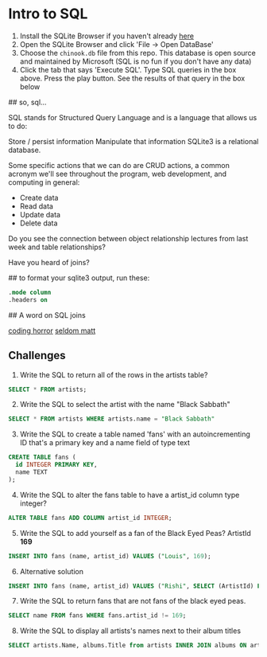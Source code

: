 # Intro to SQL

1. Install the SQLite Browser if you haven't already [here](http://sqlitebrowser.org/)
2. Open the SQLite Browser and click 'File -> Open DataBase'
3. Choose the `chinook.db` file from this repo. This database is open source and maintained by Microsoft (SQL is no fun if you don't have any data)
4. Click the tab that says 'Execute SQL'. Type SQL queries in the box above. Press the play button. See the results of that query in the box below

## so, sql...

SQL stands for Structured Query Language and is a language that allows us to do:

Store / persist information
Manipulate that information
SQLite3 is a relational database.

Some specific actions that we can do are CRUD actions, a common acronym we'll see throughout the program, web development, and computing in general:

- Create data
- Read data
- Update data
- Delete data

Do you see the connection between object relationship lectures from last week and table relationships? 

Have you heard of joins?

## to format your sqlite3 output, run these:

```sql
.mode column
.headers on

```

## A word on SQL joins

[coding horror](https://blog.codinghorror.com/a-visual-explanation-of-sql-joins/)
[seldom matt](http://blog.seldomatt.com/blog/2012/10/17/about-sql-joins-the-3-ring-binder-model/)

## Challenges

1. Write the SQL to return all of the rows in the artists table?

```SQL
SELECT * FROM artists;
```

2. Write the SQL to select the artist with the name "Black Sabbath"

```SQL
SELECT * FROM artists WHERE artists.name = "Black Sabbath"
```

3. Write the SQL to create a table named 'fans' with an autoincrementing ID that's a primary key and a name field of type text

```sql
CREATE TABLE fans (
  id INTEGER PRIMARY KEY,
  name TEXT
);
```

4. Write the SQL to alter the fans table to have a artist_id column type integer?

```sql
ALTER TABLE fans ADD COLUMN artist_id INTEGER;
```

5. Write the SQL to add yourself as a fan of the Black Eyed Peas? ArtistId **169**

```sql
INSERT INTO fans (name, artist_id) VALUES ("Louis", 169);
```

6. Alternative solution

```sql
INSERT INTO fans (name, artist_id) VALUES ("Rishi", SELECT (ArtistId) FROM artists WHERE artists.name = "Black Eyed Peas");
```

7. Write the SQL to return fans that are not fans of the black eyed peas.

```sql
SELECT name FROM fans WHERE fans.artist_id != 169;
```

8. Write the SQL to display all artists's names next to their album titles

```sql
SELECT artists.Name, albums.Title from artists INNER JOIN albums ON artists.ArtistId = albums.ArtistId;
```

